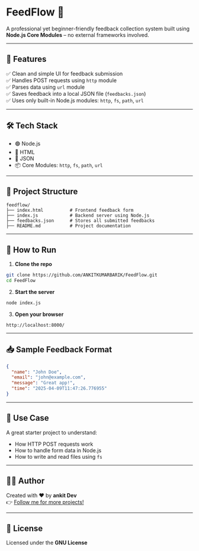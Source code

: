 # FeedFlow 📨

A professional yet beginner-friendly feedback collection system built using **Node.js Core Modules** – no external frameworks involved.

---

## 🚀 Features

✅ Clean and simple UI for feedback submission  
✅ Handles POST requests using `http` module  
✅ Parses data using `url` module  
✅ Saves feedback into a local JSON file (`feedbacks.json`)  
✅ Uses only built-in Node.js modules: `http`, `fs`, `path`, `url`

---

## 🛠️ Tech Stack

- 🟢 Node.js
- 📄 HTML
- 📁 JSON
- 📦 Core Modules: `http`, `fs`, `path`, `url`

---

## 📂 Project Structure

```
feedflow/
├── index.html          # Frontend feedback form
├── index.js            # Backend server using Node.js
├── feedbacks.json      # Stores all submitted feedbacks
├── README.md           # Project documentation
```

---

## 🔧 How to Run

1. **Clone the repo**
```bash
git clone https://github.com/ANKITKUMARBARIK/FeedFlow.git
cd FeedFlow
```

2. **Start the server**
```bash
node index.js
```

3. **Open your browser**
```
http://localhost:8000/
```

---

## 📥 Sample Feedback Format

```json
{
  "name": "John Doe",
  "email": "john@example.com",
  "message": "Great app!",
  "time": "2025-04-09T11:47:26.776955"
}
```

---

## 📌 Use Case

A great starter project to understand:

- How HTTP POST requests work
- How to handle form data in Node.js
- How to write and read files using `fs`

---

## 👨‍💻 Author

Created with ❤️ by **ankit Dev**  
👉 [Follow me for more projects!](https://github.com/ANKITKUMARBARIK)

---

## 📃 License

Licensed under the **GNU License**

